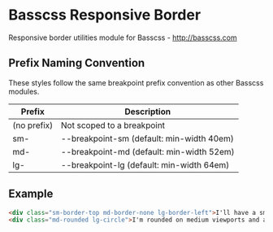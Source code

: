 # Basscss Responsive Border

Responsive border utilities module for Basscss - http://basscss.com

## Prefix Naming Convention
These styles follow the same breakpoint prefix convention as other Basscss modules.

<div class="overflow-scroll">
  <table class="mb2 table-light overflow-hidden border rounded">
    <thead class="bg-darken-1">
      <tr> <th>Prefix</th> <th>Description</th> </tr>
    </thead>
    <tbody>
      <tr> <td>(no prefix)</td> <td>Not scoped to a breakpoint</td> </tr>
      <tr> <td>sm-</td> <td>--breakpoint-sm (default: min-width 40em)</td> </tr>
      <tr> <td>md-</td> <td>--breakpoint-md (default: min-width 52em)</td> </tr>
      <tr> <td>lg-</td> <td>--breakpoint-lg (default: min-width 64em)</td> </tr>
    </tbody>
  </table>
</div>

## Example

```html
<div class="sm-border-top md-border-none lg-border-left">I'll have a small border on small viewports, no border on medium viewports, and a left border on large viewports!</div>
<div class="md-rounded lg-circle">I'm rounded on medium viewports and a circle on large viewports!</div>
```
